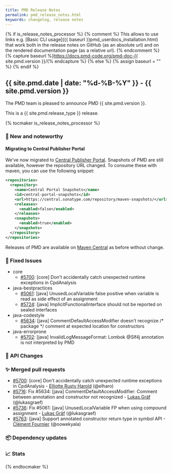 ```yaml
---
title: PMD Release Notes
permalink: pmd_release_notes.html
keywords: changelog, release notes
---
```


{% if is_release_notes_processor %}
{% comment %}
This allows to use links e.g. [Basic CLI usage]({{ baseurl }}pmd_userdocs_installation.html) that work both
in the release notes on GitHub (as an absolute url) and on the rendered documentation page (as a relative url).
{% endcomment %}
{% capture baseurl %}https://docs.pmd-code.org/pmd-doc-{{ site.pmd.version }}/{% endcapture %}
{% else %}
{% assign baseurl = "" %}
{% endif %}

## {{ site.pmd.date | date: "%d-%B-%Y" }} - {{ site.pmd.version }}

The PMD team is pleased to announce PMD {{ site.pmd.version }}.

This is a {{ site.pmd.release_type }} release.

{% tocmaker is_release_notes_processor %}

### 🚀 New and noteworthy

#### Migrating to Central Publisher Portal

We've now migrated to [Central Publisher Portal](https://central.sonatype.org/publish/publish-portal-guide/).
Snapshots of PMD are still available, however the repository URL changed. To consume these with maven, you can
use the following snippet:

```xml
<repositories>
  <repository>
    <name>Central Portal Snapshots</name>
    <id>central-portal-snapshots</id>
    <url>https://central.sonatype.com/repository/maven-snapshots/</url>
    <releases>
      <enabled>false</enabled>
    </releases>
    <snapshots>
      <enabled>true</enabled>
    </snapshots>
  </repository>
</repositories>
```

Releases of PMD are available on [Maven Central](https://central.sonatype.com/) as before without change.

### 🐛 Fixed Issues
* core
  * [#5700](https://github.com/pmd/pmd/pull/5700): \[core] Don't accidentally catch unexpected runtime exceptions in CpdAnalysis
* java-bestpractices
  * [#5061](https://github.com/pmd/pmd/issues/5061): \[java] UnusedLocalVariable false positive when variable is read as side effect of an assignment
  * [#5724](https://github.com/pmd/pmd/issues/5724): \[java] ImplicitFunctionalInterface should not be reported on sealed interfaces
* java-codestyle
  * [#5634](https://github.com/pmd/pmd/issues/5634): \[java] CommentDefaultAccessModifier doesn't recognize /* package */ comment at expected location for constructors
* java-errorprone
  * [#5702](https://github.com/pmd/pmd/issues/5702): \[java] InvalidLogMessageFormat: Lombok @<!-- -->Slf4j annotation is not interpreted by PMD

### 🚨 API Changes

### ✨ Merged pull requests
<!-- content will be automatically generated, see /do-release.sh -->
* [#5700](https://github.com/pmd/pmd/pull/5700): \[core] Don't accidentally catch unexpected runtime exceptions in CpdAnalysis - [Elliotte Rusty Harold](https://github.com/elharo) (@elharo)
* [#5716](https://github.com/pmd/pmd/pull/5716): Fix #5634: \[java] CommentDefaultAccessModifier: Comment between annotation and constructor not recognized - [Lukas Gräf](https://github.com/lukasgraef) (@lukasgraef)
* [#5736](https://github.com/pmd/pmd/pull/5736): Fix #5061: \[java] UnusedLocalVariable FP when using compound assignment - [Lukas Gräf](https://github.com/lukasgraef) (@lukasgraef)
* [#5763](https://github.com/pmd/pmd/pull/5763): \[java] Support annotated constructor return type in symbol API - [Clément Fournier](https://github.com/oowekyala) (@oowekyala)

### 📦 Dependency updates
<!-- content will be automatically generated, see /do-release.sh -->

### 📈 Stats
<!-- content will be automatically generated, see /do-release.sh -->

{% endtocmaker %}

